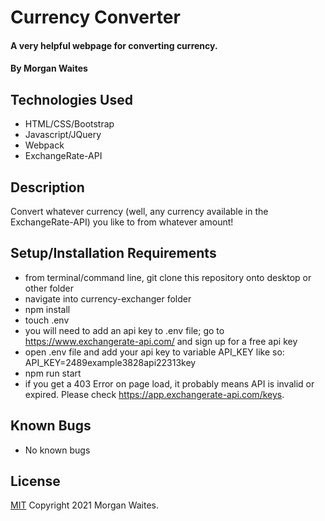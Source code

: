 # Currency Converter

#### A very helpful webpage for converting currency.

#### By Morgan Waites

## Technologies Used

* HTML/CSS/Bootstrap
* Javascript/JQuery
* Webpack
* ExchangeRate-API

## Description
Convert whatever currency (well, any currency available in the ExchangeRate-API) you like to from whatever amount!

## Setup/Installation Requirements

* from terminal/command line, git clone this repository onto desktop or other folder
* navigate into currency-exchanger folder
* npm install
* touch .env
* you will need to add an api key to .env file; go to https://www.exchangerate-api.com/ and sign up for a free api key 
* open .env file and add your api key to variable API_KEY like so: API_KEY=2489example3828api22313key
* npm run start
* if you get a 403 Error on page load, it probably means API is invalid or expired. Please check https://app.exchangerate-api.com/keys.

## Known Bugs

* No known bugs

## License
[MIT](https://opensource.org/licenses/MIT) Copyright 2021 Morgan Waites.